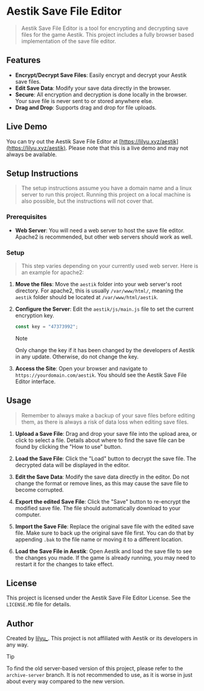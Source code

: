# Aestik Save File Editor

>Aestik Save File Editor is a tool for encrypting and decrypting save files for the game Aestik. This project includes a fully browser based implementation of the save file editor.

## Features

- **Encrypt/Decrypt Save Files**: Easily encrypt and decrypt your Aestik save files.
- **Edit Save Data**: Modify your save data directly in the browser.
- **Secure**: All encryption and decryption is done locally in the browser. Your save file is never sent to or stored anywhere else.
- **Drag and Drop**: Supports drag and drop for file uploads.

## Live Demo

You can try out the Aestik Save File Editor at [https://lilyu.xyz/aestik](https://lilyu.xyz/aestik). Please note that this is a live demo and may not always be available.

## Setup Instructions

>The setup instructions assume you have a domain name and a linux server to run this project. Running this project on a local machine is also possible, but the instructions will not cover that.

### Prerequisites

- **Web Server**: You will need a web server to host the save file editor. Apache2 is recommended, but other web servers should work as well. 

### Setup

>This step varies depending on your currently used web server. Here is an example for apache2:

1. **Move the files**:
    Move the `aestik` folder into your web server's root directory. For apache2, this is usually `/var/www/html/`, meaning the `aestik` folder should be located at `/var/www/html/aestik`.

2. **Configure the Server**:
    Edit the `aestik/js/main.js` file to set the current encryption key.
    ```javascript
    const key = "47373992";
    ```
    > [!NOTE]
    > Only change the key if it has been changed by the developers of Aestik in any update. Otherwise, do not change the key.

3. **Access the Site**:
    Open your browser and navigate to `https://yourdomain.com/aestik`. You should see the Aestik Save File Editor interface. 

## Usage

>Remember to always make a backup of your save files before editing them, as there is always a risk of data loss when editing save files.

1. **Upload a Save File**:
    Drag and drop your save file into the upload area, or click to select a file. Details about where to find the save file can be found by clicking the "How to use" button.

2. **Load the Save File**:
    Click the "Load" button to decrypt the save file. The decrypted data will be displayed in the editor.

3. **Edit the Save Data**:
    Modify the save data directly in the editor. Do not change the format or remove lines, as this may cause the save file to become corrupted.

4. **Export the edited Save File**:
    Click the "Save" button to re-encrypt the modified save file. The file should automatically download to your computer.

5. **Import the Save File**:
    Replace the original save file with the edited save file. Make sure to back up the original save file first. You can do that by appending `.bak` to the file name or moving it to a different location.

6. **Load the Save File in Aestik**:
    Open Aestik and load the save file to see the changes you made. If the game is already running, you may need to restart it for the changes to take effect.

## License

This project is licensed under the Aestik Save File Editor License. See the `LICENSE.MD` file for details.

## Author

Created by [lilyu_](https://lilyu.xyz). This project is not affiliated with Aestik or its developers in any way.


> [!TIP]  
> To find the old server-based version of this project, please refer to the `archive-server` branch.
> It is not recommended to use, as it is worse in just about every way compared to the new version.
